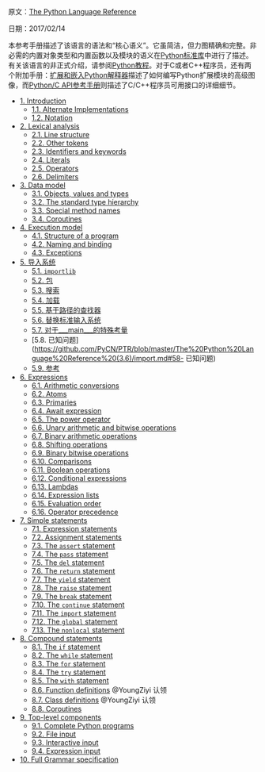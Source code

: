 原文：[The Python Language Reference](https://docs.python.org/3/reference/index.html)

日期：2017/02/14

本参考手册描述了该语言的语法和“核心语义”。它虽简洁，但力图精确和完整。非必需的内置对象类型和内置函数以及模块的语义在[Python标准库](https://docs.python.org/3/library/index.html#library-index)中进行了描述。有关该语言的非正式介绍，请参阅[Python教程](https://docs.python.org/3/tutorial/index.html#tutorial-index)。对于C或者C++程序员，还有两个附加手册：[扩展和嵌入Python解释器](https://docs.python.org/3/extending/index.html#extending-index)描述了如何编写Python扩展模块的高级图像，而[Python/C API参考手册](https://docs.python.org/3/c-api/index.html#c-api-index)则描述了C/C++程序员可用接口的详细细节。

  * [1\. Introduction](https://docs.python.org/3/reference/introduction.html)
    * [1.1. Alternate Implementations](https://docs.python.org/3/reference/introduction.html#alternate-implementations)
    * [1.2. Notation](https://docs.python.org/3/reference/introduction.html#notation)
  * [2\. Lexical analysis](https://docs.python.org/3/reference/lexical_analysis.html)
    * [2.1. Line structure](https://docs.python.org/3/reference/lexical_analysis.html#line-structure)
    * [2.2. Other tokens](https://docs.python.org/3/reference/lexical_analysis.html#other-tokens)
    * [2.3. Identifiers and keywords](https://docs.python.org/3/reference/lexical_analysis.html#identifiers)
    * [2.4. Literals](https://docs.python.org/3/reference/lexical_analysis.html#literals)
    * [2.5. Operators](https://docs.python.org/3/reference/lexical_analysis.html#operators)
    * [2.6. Delimiters](https://docs.python.org/3/reference/lexical_analysis.html#delimiters)
  * [3\. Data model](https://docs.python.org/3/reference/datamodel.html)
    * [3.1. Objects, values and types](https://docs.python.org/3/reference/datamodel.html#objects-values-and-types)
    * [3.2. The standard type hierarchy](https://docs.python.org/3/reference/datamodel.html#the-standard-type-hierarchy)
    * [3.3. Special method names](https://docs.python.org/3/reference/datamodel.html#special-method-names)
    * [3.4. Coroutines](https://docs.python.org/3/reference/datamodel.html#coroutines)
  * [4\. Execution model](https://docs.python.org/3/reference/executionmodel.html)
    * [4.1. Structure of a program](https://docs.python.org/3/reference/executionmodel.html#structure-of-a-program)
    * [4.2. Naming and binding](https://docs.python.org/3/reference/executionmodel.html#naming-and-binding)
    * [4.3. Exceptions](https://docs.python.org/3/reference/executionmodel.html#exceptions)
  * [5\. 导入系统](https://github.com/PyCN/PTR/blob/master/The%20Python%20Language%20Reference%20(3.6)/import.md)
    * [5.1. `importlib`](https://github.com/PyCN/PTR/blob/master/The%20Python%20Language%20Reference%20(3.6)/import.md#51-importlib)
    * [5.2. 包](https://github.com/PyCN/PTR/blob/master/The%20Python%20Language%20Reference%20(3.6)/import.md#52-包)
    * [5.3. 搜索](https://github.com/PyCN/PTR/blob/master/The%20Python%20Language%20Reference%20(3.6)/import.md#53-搜索)
    * [5.4. 加载](https://github.com/PyCN/PTR/blob/master/The%20Python%20Language%20Reference%20(3.6)/import.md#54-加载)
    * [5.5. 基于路径的查找器](https://github.com/PyCN/PTR/blob/master/The%20Python%20Language%20Reference%20(3.6)/import.md#55-基于路径的查找器)
    * [5.6. 替换标准输入系统](https://github.com/PyCN/PTR/blob/master/The%20Python%20Language%20Reference%20(3.6)/import.md#56-替换标准输入系统)
    * [5.7. 对于___main___的特殊考量](https://github.com/PyCN/PTR/blob/master/The%20Python%20Language%20Reference%20(3.6)/import.md#57-对于__main__的特殊考量)
    * [5.8. 已知问题](https://github.com/PyCN/PTR/blob/master/The%20Python%20Language%20Reference%20(3.6)/import.md#58- 已知问题)
    * [5.9. 参考](https://github.com/PyCN/PTR/blob/master/The%20Python%20Language%20Reference%20(3.6)/import.md#59-参考)
  * [6\. Expressions](https://docs.python.org/3/reference/expressions.html)
    * [6.1. Arithmetic conversions](https://docs.python.org/3/reference/expressions.html#arithmetic-conversions)
    * [6.2. Atoms](https://docs.python.org/3/reference/expressions.html#atoms)
    * [6.3. Primaries](https://docs.python.org/3/reference/expressions.html#primaries)
    * [6.4. Await expression](https://docs.python.org/3/reference/expressions.html#await-expression)
    * [6.5. The power operator](https://docs.python.org/3/reference/expressions.html#the-power-operator)
    * [6.6. Unary arithmetic and bitwise operations](https://docs.python.org/3/reference/expressions.html#unary-arithmetic-and-bitwise-operations)
    * [6.7. Binary arithmetic operations](https://docs.python.org/3/reference/expressions.html#binary-arithmetic-operations)
    * [6.8. Shifting operations](https://docs.python.org/3/reference/expressions.html#shifting-operations)
    * [6.9. Binary bitwise operations](https://docs.python.org/3/reference/expressions.html#binary-bitwise-operations)
    * [6.10. Comparisons](https://docs.python.org/3/reference/expressions.html#comparisons)
    * [6.11. Boolean operations](https://docs.python.org/3/reference/expressions.html#boolean-operations)
    * [6.12. Conditional expressions](https://docs.python.org/3/reference/expressions.html#conditional-expressions)
    * [6.13. Lambdas](https://docs.python.org/3/reference/expressions.html#lambda)
    * [6.14. Expression lists](https://docs.python.org/3/reference/expressions.html#expression-lists)
    * [6.15. Evaluation order](https://docs.python.org/3/reference/expressions.html#evaluation-order)
    * [6.16. Operator precedence](https://docs.python.org/3/reference/expressions.html#operator-precedence)
  * [7\. Simple statements](https://docs.python.org/3/reference/simple_stmts.html)
    * [7.1. Expression statements](https://docs.python.org/3/reference/simple_stmts.html#expression-statements)
    * [7.2. Assignment statements](https://docs.python.org/3/reference/simple_stmts.html#assignment-statements)
    * [7.3. The `assert` statement](https://docs.python.org/3/reference/simple_stmts.html#the-assert-statement)
    * [7.4. The `pass` statement](https://docs.python.org/3/reference/simple_stmts.html#the-pass-statement)
    * [7.5. The `del` statement](https://docs.python.org/3/reference/simple_stmts.html#the-del-statement)
    * [7.6. The `return` statement](https://docs.python.org/3/reference/simple_stmts.html#the-return-statement)
    * [7.7. The `yield` statement](https://docs.python.org/3/reference/simple_stmts.html#the-yield-statement)
    * [7.8. The `raise` statement](https://docs.python.org/3/reference/simple_stmts.html#the-raise-statement)
    * [7.9. The `break` statement](https://docs.python.org/3/reference/simple_stmts.html#the-break-statement)
    * [7.10. The `continue` statement](https://docs.python.org/3/reference/simple_stmts.html#the-continue-statement)
    * [7.11. The `import` statement](https://docs.python.org/3/reference/simple_stmts.html#the-import-statement)
    * [7.12. The `global` statement](https://docs.python.org/3/reference/simple_stmts.html#the-global-statement)
    * [7.13. The `nonlocal` statement](https://docs.python.org/3/reference/simple_stmts.html#the-nonlocal-statement)
  * [8\. Compound statements](https://docs.python.org/3/reference/compound_stmts.html)
    * [8.1. The `if` statement](https://docs.python.org/3/reference/compound_stmts.html#the-if-statement)
    * [8.2. The `while` statement](https://docs.python.org/3/reference/compound_stmts.html#the-while-statement)
    * [8.3. The `for` statement](https://docs.python.org/3/reference/compound_stmts.html#the-for-statement)
    * [8.4. The `try` statement](https://docs.python.org/3/reference/compound_stmts.html#the-try-statement)
    * [8.5. The `with` statement](https://docs.python.org/3/reference/compound_stmts.html#the-with-statement)
    * [8.6. Function definitions](https://docs.python.org/3/reference/compound_stmts.html#function-definitions) @YoungZiyi 认领
    * [8.7. Class definitions](https://docs.python.org/3/reference/compound_stmts.html#class-definitions) @YoungZiyi 认领
    * [8.8. Coroutines](https://docs.python.org/3/reference/compound_stmts.html#coroutines)
  * [9\. Top-level components](https://docs.python.org/3/reference/toplevel_components.html)
    * [9.1. Complete Python programs](https://docs.python.org/3/reference/toplevel_components.html#complete-python-programs)
    * [9.2. File input](https://docs.python.org/3/reference/toplevel_components.html#file-input)
    * [9.3. Interactive input](https://docs.python.org/3/reference/toplevel_components.html#interactive-input)
    * [9.4. Expression input](https://docs.python.org/3/reference/toplevel_components.html#expression-input)
  * [10\. Full Grammar specification](https://docs.python.org/3/reference/grammar.html)
